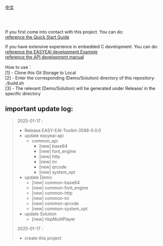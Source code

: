 <br/>
<br/>


[中文](README.md)

<br />
<br />

If you first come into contact with this project. You can do:  
[reference the Quick Start Guide](https://www.easy-eai.com/document_details/25/880)

If you have extensive experience in embedded C development. You can do:  
[reference the EASYEAI development Example](https://www.easy-eai.com/document_details/25/938)  
[reference the API development manual](https://www.easy-eai.com/document_details/25/917)


How to use：  
[1] - Clone this Git Storage to Local   
[2] - Enter the corresponding (Demo/Solution) directory of this repository: ./build.sh   
[3] - The relevant (Demo/Solution) will be generated under Release/ in the specific directory



important update log:
---
> 2025-01-17 :
> * Release EASY-EAI-Toolkit-3588-0.0.0
> * update easyeai-api
>     * common_api
>         * [new] base64
>         * [new] font_engine
>         * [new] http
>         * [new] ini
>         * [new] qrcode
>         * [new] system_opt
> * update Demo
>     * [new] common-base64
>     * [new] common-font_engine
>     * [new] common-http
>     * [new] common-ini
>     * [new] common-qrcode
>     * [new] common-system_opt
> * update Solution
>     * [new] rtspMulitPlayer
>
> 2025-01-17 : 
> * create this project
